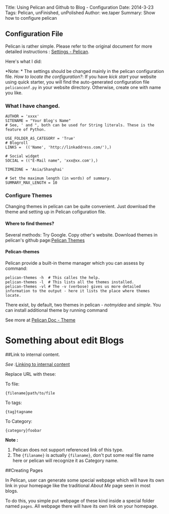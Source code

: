 Title: Using Pelican and Github to Blog - Configuration
Date: 2014-3-23
Tags: Pelican, unFinished, unPolished
Author: we.taper
Summary: Show how to configure pelican

Configuration File
--------------------------------

Pelican is rather simple. Please refer to the original document for more detailed instructions : [Settings - Pelican](http://docs.getpelican.com/en/3.3.0/settings.html#basic-settings).

Here's what I did:

*Note: * The settings should be changed mainly in the pelican configuration file. *How to locate the configuration?*: If you have *kick start* your website using quick starter, you will find the auto-generated configuration file `pelicanconf.py` in your website directory. Otherwise, create one with name you like.

### What I have changed.

	AUTHOR = 'xxxx'
	SITENAME = "Your Blog's Name"
	# See, ' and ", both can be used for String literals. These is the feature of Python.

	USE_FOLDER_AS_CATEGORY = 'True'
	# Blogroll
	LINKS =  (('Name', 'http://linkaddress.com/'),)

	# Social widget
	SOCIAL = (("E-Mail name", 'xxx@xx.com'),)

	TIMEZONE = 'Asia/Shanghai'

	# Set the maximum length (in words) of summary.
	SUMMARY_MAX_LENGTH = 10


### Configure Themes

Changing themes in pelican can be quite convenient. Just download the theme and setting up in Pelican cofiguration file. 

#### Where to find themes?

Several methods: Try Google. Copy other's website. Download themes in pelican's github page:[Pelican Themes](https://github.com/getpelican/pelican-themes) 

#### Pelican-themes

Pelican provide a built-in theme manager which you can assess by command:

	pelican-themes -h  # This calles the help.
	pelican-themes -l  # This lists all the themes installed.
	pelican-themes -vl # The -v (verbose) gives us more detailed information to the output - here it lists the place where themes locate.

There exist, by default, two themes in pelican - *notmyidea* and *simple*. You can install additional theme by running command

See more at [Pelican Doc - Theme](http://docs.getpelican.com/en/3.3.0/settings.html#basic-settings)

Something about edit Blogs
=====================

##Link to internal content.

*See :*[Linking to internal content][ltic]

Replace URL with these:

To file: 	 

	{filename}path/to/file  

To tags:  

	{tag}tagname  

To Category:  

	{category}foobar  

**Note :**

1. Pelican does not support referenced link of this type.
2. The `{filaname}` is actually `{filaname}`, don't put some real file name here or pelican will recognize it as Category name.



[ltic]:http://docs.getpelican.com/en/3.3.0/getting_started.html#linking-to-internal-content


##Creating Pages

In Pelican, user can generate some special webpage which will have its own link in your homepage like the traditional *About Me* page seen in most blogs.

To do this, you simple put webpage of these kind inside a special folder named `pages`. All webpage there will have its own link on your homepage.

